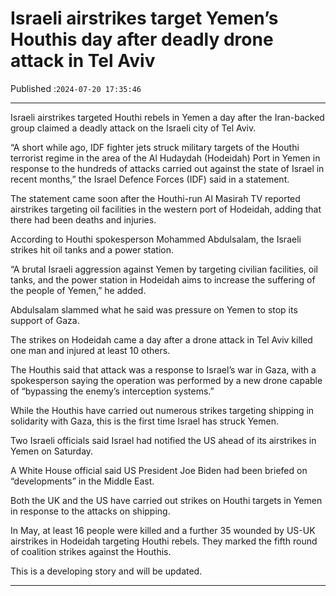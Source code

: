 # Israeli airstrikes target Yemen’s Houthis day after deadly drone attack in Tel Aviv

Published :`2024-07-20 17:35:46`

---

Israeli airstrikes targeted Houthi rebels in Yemen a day after the Iran-backed group claimed a deadly attack on the Israeli city of Tel Aviv.

“A short while ago, IDF fighter jets struck military targets of the Houthi terrorist regime in the area of the Al Hudaydah (Hodeidah) Port in Yemen in response to the hundreds of attacks carried out against the state of Israel in recent months,” the Israel Defence Forces (IDF) said in a statement.

The statement came soon after the Houthi-run Al Masirah TV reported airstrikes targeting oil facilities in the western port of Hodeidah, adding that there had been deaths and injuries.

According to Houthi spokesperson Mohammed Abdulsalam, the Israeli strikes hit oil tanks and a power station.

“A brutal Israeli aggression against Yemen by targeting civilian facilities, oil tanks, and the power station in Hodeidah aims to increase the suffering of the people of Yemen,” he added.

Abdulsalam slammed what he said was pressure on Yemen to stop its support of Gaza.

The strikes on Hodeidah came a day after a drone attack in Tel Aviv killed one man and injured at least 10 others.

The Houthis said that attack was a response to Israel’s war in Gaza, with a spokesperson saying the operation was performed by a new drone capable of “bypassing the enemy’s interception systems.”

While the Houthis have carried out numerous strikes targeting shipping in solidarity with Gaza, this is the first time Israel has struck Yemen.

Two Israeli officials said Israel had notified the US ahead of its airstrikes in Yemen on Saturday.

A White House official said US President Joe Biden had been briefed on “developments” in the Middle East.

Both the UK and the US have carried out strikes on Houthi targets in Yemen in response to the attacks on shipping.

In May, at least 16 people were killed and a further 35 wounded by US-UK airstrikes in Hodeidah targeting Houthi rebels. They marked the fifth round of coalition strikes against the Houthis.

This is a developing story and will be updated.

---

